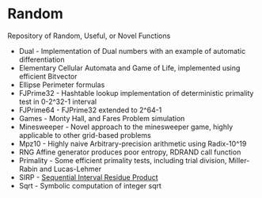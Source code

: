 # Random
Repository of Random, Useful, or Novel Functions
- Dual - Implementation of Dual numbers with an example of automatic differentiation
- Elementary Cellular Automata and Game of Life, implemented using efficient Bitvector
- Ellipse Perimeter formulas
- FJPrime32 - Hashtable lookup implementation of deterministic primality test in 0-2^32-1 interval
- FJPrime64 - FJPrime32 extended to 2^64-1 
- Games - Monty Hall, and Fares Problem simulation
- Minesweeper - Novel approach to the minesweeper game, highly applicable to other grid-based problems
- Mpz10 - Highly naive Arbitrary-precision arithmetic using Radix-10^19
- RNG Affine generator produces poor entropy, RDRAND call function 
- Primality - Some efficient primality tests, including trial division, Miller-Rabin and Lucas-Lehmer
- SIRP - [Sequential Interval Residue Product](https://rust-cas.org/fun/misc/sirp.html)
- Sqrt - Symbolic computation of integer sqrt
<!---
Top-Level visits
![visitor badge](https://visitor-badge.glitch.me/badge?page_id=JASory-Random.visitor-badge)
---> 

